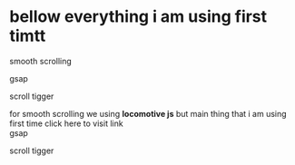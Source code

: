 # bellow everything i am using first timtt

smooth scrolling

gsap

scroll tigger

for smooth scrolling we using **locomotive js**  but main thing that i am using first time
 <a herf="https://github.com/locomotivemtl/locomotive-scroll"> click here to visit link</a>  
gsap

scroll tigger
